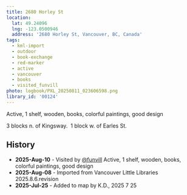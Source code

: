 ```yaml
---
title: 2680 Horley St
location:
  lat: 49.24096
  lng: -123.0500946
  address: '2680 Horley St, Vancouver, BC, Canada'
tags:
  - kml-import
  - outdoor
  - book-exchange
  - red-marker
  - active
  - vancouver
  - books
  - visited_funvill  
photo: logbook/PXL_20250811_023606598.png
library_id: '00124'
---
```


Active, 1 shelf, wooden, books, colorful paintings, good design

3 blocks n. of Kingsway.  1 block w. of Earles St.

## History

- **2025-Aug-10** - Visited by [@funvill](https://blog.abluestar.com) Active, 1 shelf, wooden, books, colorful paintings, good design
- **2025-Aug-08** - Imported from Vancouver Little Libraries 2025.8.6.revision
- **2025-Jul-25** - Added to map by K.D., 2025 7 25
